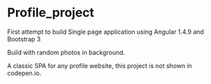 # Profile_project

First attempt to build Single page application using Angular 1.4.9 and Bootstrap 3

Build with random photos in background.

A classic SPA for any profile website, this project is not shown in codepen.io.
